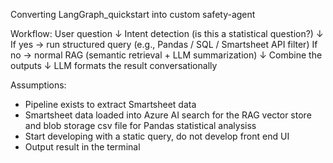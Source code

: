 Converting LangGraph_quickstart into custom safety-agent 

Workflow:
User question
   ↓
Intent detection (is this a statistical question?)
   ↓
If yes → run structured query (e.g., Pandas / SQL / Smartsheet API filter)
If no → normal RAG (semantic retrieval + LLM summarization)
   ↓
Combine the outputs
   ↓
LLM formats the result conversationally

Assumptions:
- Pipeline exists to extract Smartsheet data
- Smartsheet data loaded into Azure AI search for the RAG vector store and blob storage csv file for Pandas statistical analysiss
- Start developing with a static query, do not develop front end UI
- Output result in the terminal
